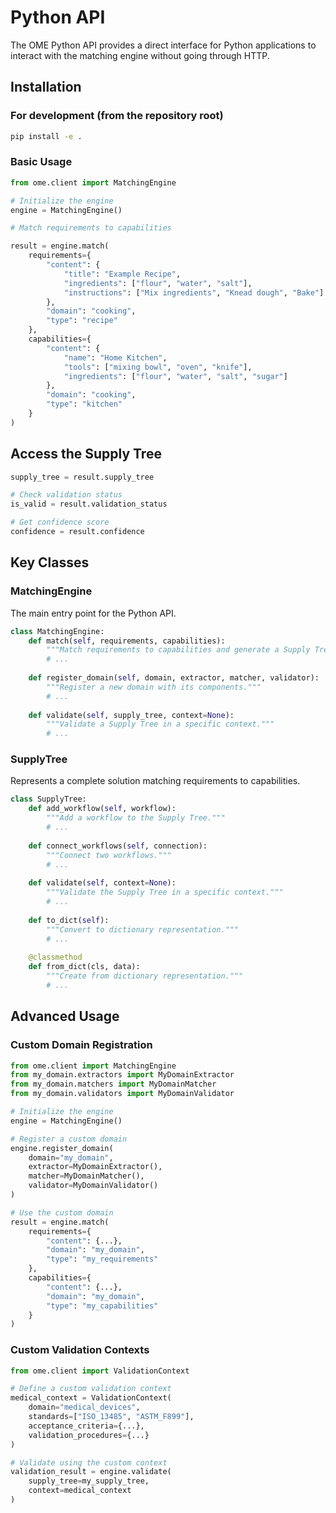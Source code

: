 # Python API

The OME Python API provides a direct interface for Python applications to interact with the matching engine without going through HTTP.

## Installation

### For development (from the repository root)
```bash
pip install -e .
```

### Basic Usage
```python
from ome.client import MatchingEngine

# Initialize the engine
engine = MatchingEngine()

# Match requirements to capabilities

result = engine.match(
    requirements={
        "content": {
            "title": "Example Recipe",
            "ingredients": ["flour", "water", "salt"],
            "instructions": ["Mix ingredients", "Knead dough", "Bake"]
        },
        "domain": "cooking",
        "type": "recipe"
    },
    capabilities={
        "content": {
            "name": "Home Kitchen",
            "tools": ["mixing bowl", "oven", "knife"],
            "ingredients": ["flour", "water", "salt", "sugar"]
        },
        "domain": "cooking",
        "type": "kitchen"
    }
)
```

## Access the Supply Tree
```python
supply_tree = result.supply_tree

# Check validation status
is_valid = result.validation_status

# Get confidence score
confidence = result.confidence
```

## Key Classes

### MatchingEngine
The main entry point for the Python API.

```python
class MatchingEngine:
    def match(self, requirements, capabilities):
        """Match requirements to capabilities and generate a Supply Tree."""
        # ...
        
    def register_domain(self, domain, extractor, matcher, validator):
        """Register a new domain with its components."""
        # ...
        
    def validate(self, supply_tree, context=None):
        """Validate a Supply Tree in a specific context."""
        # ...
```

### SupplyTree
Represents a complete solution matching requirements to capabilities.

```python
class SupplyTree:
    def add_workflow(self, workflow):
        """Add a workflow to the Supply Tree."""
        # ...
        
    def connect_workflows(self, connection):
        """Connect two workflows."""
        # ...
        
    def validate(self, context=None):
        """Validate the Supply Tree in a specific context."""
        # ...
        
    def to_dict(self):
        """Convert to dictionary representation."""
        # ...
        
    @classmethod
    def from_dict(cls, data):
        """Create from dictionary representation."""
        # ...
```

## Advanced Usage

### Custom Domain Registration

```python
from ome.client import MatchingEngine
from my_domain.extractors import MyDomainExtractor
from my_domain.matchers import MyDomainMatcher
from my_domain.validators import MyDomainValidator

# Initialize the engine
engine = MatchingEngine()

# Register a custom domain
engine.register_domain(
    domain="my_domain",
    extractor=MyDomainExtractor(),
    matcher=MyDomainMatcher(),
    validator=MyDomainValidator()
)

# Use the custom domain
result = engine.match(
    requirements={
        "content": {...},
        "domain": "my_domain",
        "type": "my_requirements"
    },
    capabilities={
        "content": {...},
        "domain": "my_domain",
        "type": "my_capabilities"
    }
)
```

### Custom Validation Contexts
```python
from ome.client import ValidationContext

# Define a custom validation context
medical_context = ValidationContext(
    domain="medical_devices",
    standards=["ISO_13485", "ASTM_F899"],
    acceptance_criteria={...},
    validation_procedures={...}
)

# Validate using the custom context
validation_result = engine.validate(
    supply_tree=my_supply_tree,
    context=medical_context
)
```